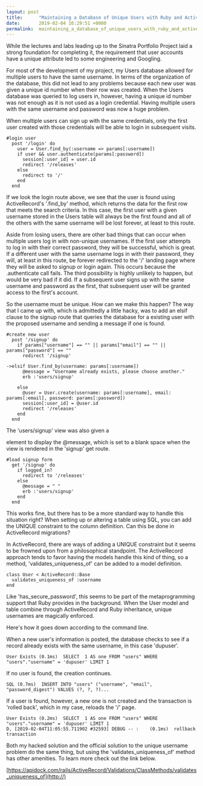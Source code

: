 ```yaml
---
layout: post
title:      "Maintaining a Database of Unique Users with Ruby and ActiveRecord"
date:       2019-02-04 16:29:51 +0000
permalink:  maintaining_a_database_of_unique_users_with_ruby_and_activerecord
---
```



While the lectures and labs leading up to the Sinatra Portfolio Project laid a strong foundation for completing it, the requirement that user accounts have a unique attribute led to some engineering and Googling. 

For most of the development of my project, my Users database allowed for multiple users to have the same username. In terms of the organization of the database, this did not lead to any problems because each new user was given a unique id number when their row was created. When the Users database was queried to log users in, however, having a unique id number was not enough as it is not used as a login credential. Having multiple users with the same username and password was now a huge problem.

When multiple users can sign up with the same credentials, only the first user created with those credentials will be able to login in subsequent visits. 

```
#login user
  post '/login' do 
    user = User.find_by(:username => params[:username])
    if user && user.authenticate(params[:password])
      session[:user_id] = user.id
      redirect '/releases'
    else 
      redirect to '/'
    end
  end
```

If we look the login route above, we see that the user is found using ActiveRecord's '.find_by' method, which returns the data for the first row that meets the search criteria. In this case, the first user with a given username stored in the Users table will always be the first found and all of the others with the same username will be lost forever, at least to this route. 

Aside from losing users, there are other bad things that can occur when multiple users log in with non-unique usernames. If the first user attempts to log in with their correct password, they will be successful, which is great. If a different user with the same username logs in with their password, they will, at least in this route, be forever redirected to the '/' landing page where they will be asked to signup or login again. This occurs because the .authenticate call fails. The third possibility is highly unlikely to happen, but would be very bad if it did. If a subsequent user signs up with the same username and password as the first, that subsequent user will be granted access to the first's account.

So the username must be unique. How can we make this happen? The way that I came up with, which is admittedly a little hacky, was to add an elsif clause to the signup route that queries the database for a existing user with the proposed username and sending a message if one is found.

```
#create new user
  post '/signup' do 
    if params["username"] == "" || params["email"] == "" || params["password"] == ""
      redirect '/signup'
			
->elsif User.find_by(username: params[:username])
      @message = "Username already exists, please choose another."
      erb :'users/signup'
			
    else
      @user = User.create(username: params[:username], email: params[:email], password: params[:password])
      session[:user_id] = @user.id
      redirect '/releases'
    end
  end
```

The 'users/signup' view was also given a <p> element to display the @message, which is set to a blank space when the view is rendered in the 'signup' get route.

```
#load signup form
  get '/signup' do
    if logged_in?
      redirect to '/releases'
    else
      @message = " "
      erb :'users/signup'
    end
  end
```

This works fine, but there has to be a more standard way to handle this situation right? When setting up or altering a table using SQL, you can add the UNIQUE constraint to the column definition. Can this be done in ActiveRecord migrations?

In ActiveRecord, there are ways of adding a UNIQUE constraint but it seems to be frowned upon from a philosophical standpoint. The ActiveRecord approach tends to favor having the models handle this kind of thing, so a method, 'validates_uniqueness_of' can be added to a model definition.

```
class User < ActiveRecord::Base
  validates_uniqueness_of :username
end
```

Like 'has_secure_password', this seems to be part of the metaprogramming support that Ruby provides in the background. When the User model and table combine through ActiveRecord and Ruby inheritance, unique usernames are magically enforced.

Here's how it goes down according to the command line.

When a new user's information is posted, the database checks to see if a record already exists with the same username, in this case 'dupuser'.

```
User Exists (0.1ms)  SELECT  1 AS one FROM "users" WHERE "users"."username" = 'dupuser' LIMIT 1
```

If no user is found, the creation continues.

```
SQL (0.7ms)  INSERT INTO "users" ("username", "email", "password_digest") VALUES (?, ?, ?)...
```

If a user is found, however, a new one is not created and the transaction is 'rolled back', which in my case, reloads the '/' page.

```
User Exists (0.2ms)  SELECT  1 AS one FROM "users" WHERE "users"."username" = 'dupuser' LIMIT 1
D, [2019-02-04T11:05:55.711902 #32593] DEBUG -- :    (0.1ms)  rollback transaction
```


Both my hacked solution and the official solution to the unique username problem do the same thing, but using the 'validates_uniqueness_of' method has other amenities. To learn more check out the link below.

[https://apidock.com/rails/ActiveRecord/Validations/ClassMethods/validates_uniqueness_of](http://)

